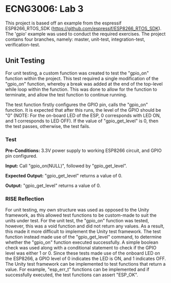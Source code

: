 # ECNG3006: Lab 3
This project is based off an example from the espressif ESP8266_RTOS_SDK (https://github.com/espressif/ESP8266_RTOS_SDK). The 'gpio' example was used to conduct the required exercises. The project contains four branches, namely: master, unit-test, integration-test, verification-test.

## Unit Testing
For unit testing, a custom function was created to test the "gpio_on" function within the project. This test required a single modification of the "gpio_on" function, whereby a break was added at the end of the top-level while loop within the function. This was done to allow for the function to terminate, and allow the test function to continue running.

The test function firstly configures the GPIO pin, calls the "gpio_on" function. It is expected that after this runs, the level of the GPIO should be "0" (NOTE: For the on-board LED of the ESP, 0 corresponds with LED ON, and 1 corresponds to LED OFF). If the value of "gpio_get_level" is 0, then the test passes, otherwise, the test fails.

### Test
**Pre-Conditions:** 3.3V power supply to working ESP8266 circuit, and GPIO pin configured.

**Input:** Call "gpio_on(NULL)", followed by "gpio_get_level".

**Expected Output:** "gpio_get_level" returns a value of 0.

**Output:** "gpio_get_level" returns a value of 0.

### RISE Reflection
For unit testing, my own structure was used as opposed to the Unity framework, as this allowed test functions to be custom-made to suit the units under test. For the unit test, the "gpio_on" function was tested, however, this was a void function and did not return any values. As a result, this made it more difficult to implement the Unity test framework. The test function instead made use of the "gpio_get_level" command, to determine whether the "gpio_on" function executed successfully. A simple boolean check was used along with a conditional statement to check if the GPIO level was either 1 or 0. Since these tests made use of the onboard LED on the ESP8266, a GPIO level of 0 indicates the LED is ON, and 1 indicates OFF. The Unity test framework can be implemented to test functions that return a value. For example, "esp_err_t" functions can be implemented and if successfully executed, the test functions can assert "ESP_OK".
